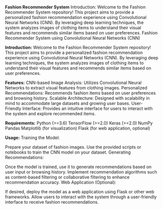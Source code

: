 **Fashion Recommender System**
Introduction:
Welcome to the Fashion Recommender System repository! This project aims to provide a personalized fashion recommendation experience using Convolutional Neural Networks (CNN). By leveraging deep learning techniques, the system analyzes images of clothing items to understand their visual features and recommends similar items based on user preferences.
Fashion Recommender System using Convolutional Neural Networks (CNN)

**Introduction:**
Welcome to the Fashion Recommender System repository! This project aims to provide a personalized fashion recommendation experience using Convolutional Neural Networks (CNN). By leveraging deep learning techniques, the system analyzes images of clothing items to understand their visual features and recommends similar items based on user preferences.

**Features:**
CNN-based Image Analysis: Utilizes Convolutional Neural Networks to extract visual features from clothing images.
Personalized Recommendations: Recommends fashion items based on user preferences and browsing history.
Scalable Architecture: Designed with scalability in mind to accommodate large datasets and growing user bases.
User-Friendly Interface: Provides an intuitive interface for users to interact with the system and explore recommended items.

**Requirements:**
Python (>=3.6)
TensorFlow (>=2.0)
Keras (>=2.0)
NumPy
Pandas
Matplotlib (for visualization)
Flask (for web application, optional)

**Usage:**
Training the Model:

Prepare your dataset of fashion images.
Use the provided scripts or notebooks to train the CNN model on your dataset.
Generating Recommendations:

Once the model is trained, use it to generate recommendations based on user input or browsing history.
Implement recommendation algorithms such as content-based filtering or collaborative filtering to enhance recommendation accuracy.
Web Application (Optional):

If desired, deploy the model as a web application using Flask or other web frameworks.
Allow users to interact with the system through a user-friendly interface to receive fashion recommendations.

